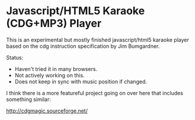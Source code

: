 Javascript/HTML5 Karaoke (CDG+MP3) Player
=========================================

This is an experimental but mostly finished javascript/html5 karaoke
player based on the cdg instruction specification by Jim Bumgardner.

Status:

* Haven't tried it in many browsers.  
* Not actively working on this.
* Does not keep in sync with music position if changed.

I think there is a more featureful project going on over here
that includes something similar:

http://cdgmagic.sourceforge.net/
